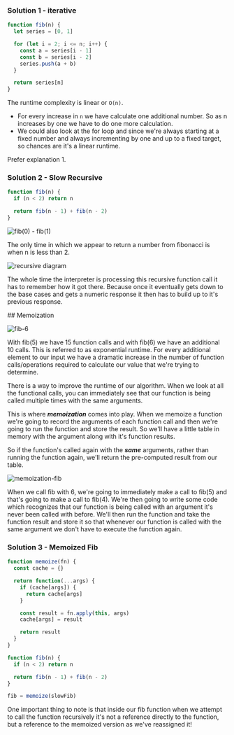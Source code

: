 ### Solution 1 - iterative

```js
function fib(n) {
  let series = [0, 1]

  for (let i = 2; i <= n; i++) {
    const a = series[i - 1]
    const b = series[i - 2]
    series.push(a + b)
  }

  return series[n]
}
```

The runtime complexity is linear or `O(n)`.

* For every increase in `n` we have calculate one additional number. So as n increases by one we have to do one more calculation.
* We could also look at the for loop and since we're always starting at a fixed number and always incrementing by one and up to a fixed target, so chances are it's a linear runtime.

Prefer explanation 1.

### Solution 2 - Slow Recursive

```js
function fib(n) {
  if (n < 2) return n

  return fib(n - 1) + fib(n - 2)
}
```

![fib(0) - fib(1)](https://user-images.githubusercontent.com/22747985/36345401-656a4710-1421-11e8-9129-b8a09a096445.png)

The only time in which we appear to return a number from fibonacci is when n is less than 2.

![recursive diagram](https://user-images.githubusercontent.com/22747985/36345402-68eedfe0-1421-11e8-9d91-b1d7350416ec.png)

The whole time the interpreter is processing this recursive function call it has to remember how it got there. Because once it eventually gets down to the base cases and gets a numeric response it then has to build up to it's previous response.

## Memoization

![fib-6](https://user-images.githubusercontent.com/22747985/36352907-5943b2aa-14b7-11e8-90cc-1ab3692a0a8b.png)

With fib(5) we have 15 function calls and with fib(6) we have an additional 10 calls. This is referred to as exponential runtime. For every additional element to our input we have a dramatic increase in the number of function calls/operations required to calculate our value that we're trying to determine.

There is a way to improve the runtime of our algorithm. When we look at all the functional calls, you can immediately see that our function is being called multiple times with the same arguments.

This is where _**memoization**_ comes into play. When we memoize a function we're going to record the arguments of each function call and then we're going to run the function and store the result. So we'll have a little table in memory with the argument along with it's function results.

So if the function's called again with the _**same**_ arguments, rather than running the function again, we'll return the pre-computed result from our table.

![memoization-fib](https://user-images.githubusercontent.com/22747985/36353069-96c9d5f8-14b9-11e8-9c67-7741593e7984.png)

When we call fib with 6, we're going to immediately make a call to fib(5) and that's going to make a call to fib(4). We're then going to write some code which recognizes that our function is being called with an argument it's never been called with before. We'll then run the function and take the function result and store it so that whenever our function is called with the same argument we don't have to execute the function again.

### Solution 3 - Memoized Fib

```js
function memoize(fn) {
  const cache = {}

  return function(...args) {
    if (cache[args]) {
      return cache[args]
    }

    const result = fn.apply(this, args)
    cache[args] = result

    return result
  }
}

function fib(n) {
  if (n < 2) return n

  return fib(n - 1) + fib(n - 2)
}

fib = memoize(slowFib)
```

One important thing to note is that inside our fib function when we attempt to call the function recursively it's not a reference directly to the function, but a reference to the memoized version as we've reassigned it!

